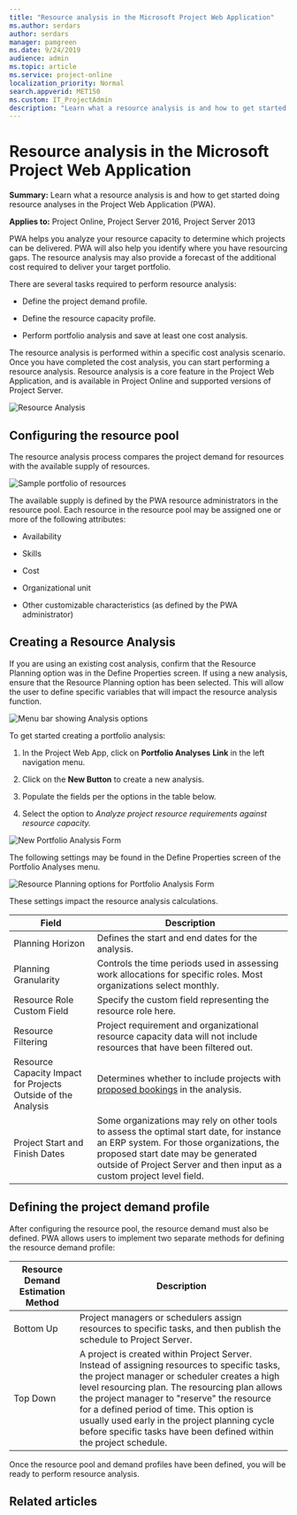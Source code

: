 ```yaml
---
title: "Resource analysis in the Microsoft Project Web Application"
ms.author: serdars
author: serdars
manager: pamgreen
ms.date: 9/24/2019
audience: admin
ms.topic: article
ms.service: project-online
localization_priority: Normal
search.appverid: MET150
ms.custom: IT_ProjectAdmin
description: "Learn what a resource analysis is and how to get started doing resource analyses in the Project Web Application (PWA)."
---
```


# Resource analysis in the Microsoft Project Web Application

**Summary:** Learn what a resource analysis is and how to get started doing resource analyses in the Project Web Application (PWA).

**Applies to:** Project Online, Project Server 2016, Project Server 2013

PWA helps you analyze your resource capacity to determine which projects can be delivered. PWA will also help you identify where you have resourcing gaps. The resource analysis may also provide a forecast of the additional cost required to deliver your target portfolio.

There are several tasks required to perform resource analysis:

- Define the project demand profile.

- Define the resource capacity profile.

- Perform portfolio analysis and save at least one cost analysis.

The resource analysis is performed within a specific cost analysis scenario. Once you have completed the cost analysis, you can start performing a resource analysis. Resource analysis is a core feature in the Project Web Application, and is available in Project Online and supported versions of Project Server.

![Resource Analysis](media/05-image1.png)

## Configuring the resource pool

The resource analysis process compares the project demand for resources with the available supply of resources.

![Sample portfolio of resources](media/01-image3.png)

The available supply is defined by the PWA resource administrators in the resource pool. Each resource in the resource pool may be assigned one or more of the following attributes:

- Availability

- Skills

- Cost

- Organizational unit

- Other customizable characteristics (as defined by the PWA administrator)

## Creating a Resource Analysis

If you are using an existing cost analysis, confirm that the Resource Planning option was in the Define Properties screen. If using a new analysis, ensure that the Resource Planning option has been selected. This will allow the user to define specific variables that will impact the resource analysis function.

![Menu bar showing Analysis options](media/04-image2.png)

To get started creating a portfolio analysis:

1. In the Project Web App, click on **Portfolio Analyses** **Link** in the left navigation menu.

2. Click on the **New Button** to create a new analysis.

3. Populate the fields per the options in the table below.

4. Select the option to *Analyze project resource requirements against resource capacity.*

![New Portfolio Analysis Form](media/04-image3.png)

The following settings may be found in the Define Properties screen of the Portfolio Analyses menu.

![Resource Planning options for Portfolio Analysis Form](media/04-image4.png)

These settings impact the resource analysis calculations.

| Field                                                         | Description                                                                                                                                                                                                                                          |
| ------------------------------------------------------------- | ---------------------------------------------------------------------------------------------------------------------------------------------------------------------------------------------------------------------------------------------------- |
| Planning Horizon                                              | Defines the start and end dates for the analysis.                                                                                                                                                                                                    |
| Planning Granularity                                          | Controls the time periods used in assessing work allocations for specific roles. Most organizations select monthly.                                                                                                                                  |
| Resource Role Custom Field                                    | Specify the custom field representing the resource role here.                                                                                                                                                                                        |
| Resource Filtering                                            | Project requirement and organizational resource capacity data will not include resources that have been filtered out.                                                                                                                                |
| Resource Capacity Impact for Projects Outside of the Analysis | Determines whether to include projects with [proposed bookings](establishing-the-demand-project-demand-profile.md#booking-type) in the analysis.                                                                                                                                                                       |
| Project Start and Finish Dates                                | Some organizations may rely on other tools to assess the optimal start date, for instance an ERP system. For those organizations, the proposed start date may be generated outside of Project Server and then input as a custom project level field. |

## Defining the project demand profile

After configuring the resource pool, the resource demand must also be defined. PWA allows users to implement two separate methods for defining the resource demand profile:

| Resource Demand Estimation Method | Description                                                                                                                                                                                                                                                                                                                                                                                                      |
| --------------------------------- | ---------------------------------------------------------------------------------------------------------------------------------------------------------------------------------------------------------------------------------------------------------------------------------------------------------------------------------------------------------------------------------------------------------------- |
| Bottom Up                         | Project managers or schedulers assign resources to specific tasks, and then publish the schedule to Project Server.                                                                                                                                                                                                                                                                                              |
| Top Down                          | A project is created within Project Server. Instead of assigning resources to specific tasks, the project manager or scheduler creates a high level resourcing plan. The resourcing plan allows the project manager to "reserve" the resource for a defined period of time. This option is usually used early in the project planning cycle before specific tasks have been defined within the project schedule. |

Once the resource pool and demand profiles have been defined, you will be ready to perform resource analysis.

## Related articles
